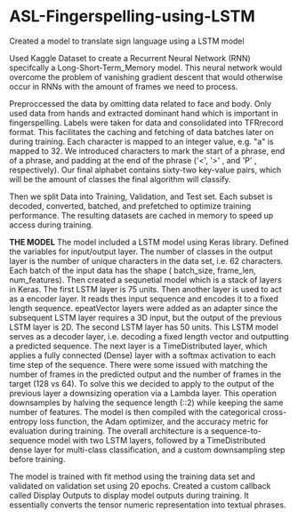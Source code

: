 # ASL-Fingerspelling-using-LSTM
Created a model to translate sign language using a LSTM model

Used Kaggle Dataset to create a Recurrent Neural Network (RNN) specifcally a Long-Short-Term_Memory model. 
This neural network would overcome the problem of vanishing gradient descent that would otherwise occur in RNNs with the amount of frames we need to process.

Preproccessed the data by omitting data related to face and body. Only used data from hands and extracted dominant hand which is important in fingerspelling. 
Labels were taken for data and consolidated into TFRrecord format. This facilitates the caching and fetching of data batches later on during training.
Each character is mapped to an integer value, e.g. "a" is mapped to 32. We introduced characters to mark the start of a phrase, end of a phrase, and padding at the end of the phrase 
('<', '>' , and 'P' , respectively). Our final alphabet contains sixty-two key-value pairs, which will be the amount of classes the final algorithm will classify.

Then we split Data into Training, Validation, and Test set. Each subset is decoded, converted, batched, and prefetched to optimize training performance. 
The resulting datasets are cached in memory to speed up access during training.

**THE MODEL**
The model included a LSTM model using Keras library.
Defined the variables for input/output layer. 
The number of classes in the output layer is the number of unique characters in the data set, i.e. 62 characters. Each batch of the input data has the shape ( batch_size, frame_len, num_features).
Then created a sequnetial model which is a stack of layers in Keras. The first LSTM layer is 75 units. Then another layer is used to act as a encoder layer. 
It reads thes input sequence and encodes it to a fixed length sequence. epeatVector layers were added as an adapter since the subsequent LSTM layer requires a 3D input, but the output of the previous
LSTM layer is 2D. The second LSTM layer has 50 units. This LSTM model serves as a decoder layer, i.e. decoding a fixed length vector and outputting a predicted sequence. 
The next layer is a TimeDistributed layer, which applies a fully connected (Dense) layer with a softmax activation to each time step of the sequence.
There were some issued with matching the number of frames in the predicted output and the number of frames in the target (128 vs 64). 
To solve this we decided to apply to the output of the previous layer a downsizing operation via a Lambda layer. 
This operation downsamples by halving the sequence length (::2) while keeping the same number of features.
The model is then compiled with the categorical cross-entropy loss function, the Adam optimizer, and the accuracy metric for evaluation during training.
The overall architecture is a sequence-to-sequence model with two LSTM layers, followed by a TimeDistributed dense layer for multi-class classification, and a custom downsampling step before training.

The model is trained with fit method using the training data set and validated on validation set using 20 epochs. Created a custom callback called Display Outputs
to display model outputs during training. It essentially converts the tensor numeric representation into textual phrases. 

